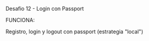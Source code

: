 Desafio 12 - Login con Passport

FUNCIONA:

Registro, login y logout con passport (estrategia "local")
